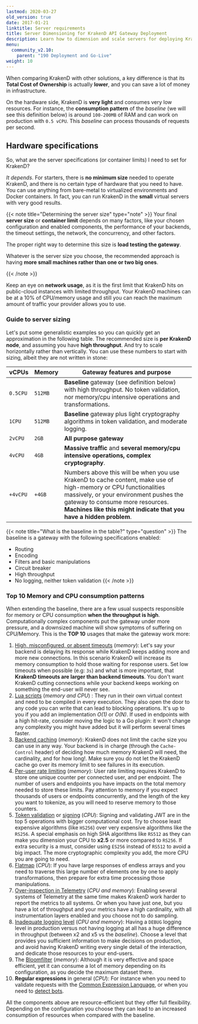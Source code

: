 ```yaml
---
lastmod: 2020-03-27
old_version: true
date: 2017-01-21
linktitle: Server requirements
title: Server Dimensioning for KrakenD API Gateway Deployment
description: Learn how to dimension and scale servers for deploying KrakenD API Gateway, ensuring optimal performance and resource allocation
menu:
  community_v2.10:
    parent: "190 Deployment and Go-Live"
weight: 10
---
```

When comparing KrakenD with other solutions, a key difference is that its **Total Cost of Ownership** is actually **lower**, and you can save a lot of money in infrastructure.

On the hardware side, KrakenD is **very light** and consumes very low resources. For instance, the **consumption pattern** of the *baseline* (we will see this definition below) is around `100-200MB` of RAM and can work on production with `0.5 vCPU`. This *baseline* can process thousands of requests per second.

## Hardware specifications
So, what are the server specifications (or container limits) I need to set for KrakenD?

*It depends*. For starters, there is **no minimum size** needed to operate KrakenD, and there is no certain type of hardware that you need to have. You can use anything from bare-metal to virtualized environments and Docker containers. In fact, you can run KrakenD in the **small** virtual servers with very good results.

{{< note title="Determining the server size" type="note" >}}
Your final **server size** or **container limit** depends on many factors, like your chosen configuration and enabled components, the performance of your backends, the timeout settings, the network, the concurrency, and other factors.

The proper right way to determine this size is **load testing the gateway**.

Whatever is the server size you choose, the recommended approach is having **more small machines rather than one or two big ones**.

{{< /note >}}

Keep an eye on **network usage**, as it is the first limit that KrakenD hits on public-cloud instances with limited throughput. Your KrakenD machines can be at a 10% of CPU/memory usage and still you can reach the maximum amount of traffic your provider allows you to use.

### Guide to server sizing
Let's put some generalistic examples so you can quickly get an approximation in the following table. The recommended size is **per KrakenD node**, and assuming you have **high throughput**. And try to scale horizontally rather than vertically. You can use these numbers to start with sizing, albeit they are not written in stone:

| vCPUs      | Memory | Gateway features and purpose         |
| ---------- | -------| ------------------------------------ |
| `0.5CPU` | `512MB`|  **Baseline** gateway (see definition below) with high throughput. No token validation, nor memory/cpu intensive operations and transformations.
| `1CPU` | `512MB`|  **Baseline** gateway plus light cryptography algorithms in token validation, and moderate logging.
| `2vCPU`   | `2GB`  |  **All purpose gateway**  |
| `4vCPU`   | `4GB`  | **Massive traffic** and **several memory/cpu intensive operations, complex cryptography**. |
| `+4vCPU`   | `+4GB`  | Numbers above this will be when you use KrakenD to cache content, make use of high-memory or CPU functionalities massively, or your environment pushes the gateway to consume more resources. **Machines like this might indicate that you have a hidden problem**. |

{{< note title="What is the baseline in the table?" type="question" >}}
The baseline is a gateway with the following specifications enabled:
- Routing
- Encoding
- Filters and basic manipulations
- Circuit breaker
- High throughput
- No logging, neither token validation
{{< /note >}}

### Top 10 Memory and CPU consumption patterns
When extending the baseline, there are a few usual suspects responsible for memory or CPU consumption **when the throughput is high**. Computationally complex components put the gateway under more pressure, and a downsized machine will show symptoms of suffering on CPU/Memory. This is the **TOP 10** usages that make the gateway work more:

1. [High, misconfigured, or absent timeouts](/docs/v2.10/throttling/timeouts/) (*memory*): Let's say your backend is delaying its response while KrakenD keeps adding more and more new connections. In this scenario KrakenD will increase its memory consumption to hold those waiting for response users. Set low timeouts when possible (e.g: `3s`) and what is more important, that **KrakenD timeouts are larger than backend timeouts**. You don't want KrakenD cutting connections while your backend keeps working on something the end-user will never see.
2. [Lua scripts](/docs/v2.10/endpoints/lua/#supported-lua-types-cheatsheet) (*memory and CPU*) : They run in their own virtual context and need to be compiled in every execution. They also open the door to any code you can write that can lead to blocking operations. It's up to you if you add an implementation *O(1)* or *O(N)*. If used in endpoints with a high hit-rate, consider moving the logic to a Go plugin: it won't change any complexity you might have added but it will perform several times faster.
3. [Backend caching](/docs/v2.10/backends/caching/) (*memory*): KrakenD does not limit the cache size you can use in any way. Your backend is in charge (through the `Cache-Control` header) of deciding how much memory KrakenD will need, the cardinality, and for how long!. Make sure you do not let the KrakenD cache go over its memory limit to see failures in its execution.
4. [Per-user rate limiting](/docs/v2.10/endpoints/rate-limit/) (*memory*): User rate limiting requires KrakenD to store one unique counter per connected user, and per endpoint. The number of users and endpoints you have impacts on the total memory needed to store these limits. Pay attention to memory if you expect thousands of users or endpoints concurrently, and the length of the key you want to tokenize, as you will need to reserve memory to those counters.
5. [Token validation](/docs/v2.10/authorization/jwt-validation/) or [signing](/docs/v2.10/authorization/jwt-signing/) (*CPU*): Signing and validating JWT are in the top 5 operations with bigger computational cost. Try to choose least expensive algorithms (like `HS256`) over very expensive algorithms like the `RS256`. A special emphasis on high SHA algorithms like `RS512` as they can make you dimension your CPU to **x2.5** or more compared to `RS256`. If extra security is a must, consider using `ES256` instead of `RS512` to avoid a big impact. The more cryptographic complexity you add, the more CPU you are going to need.
6. [Flatmap](/docs/v2.10/backends/flatmap/#flatmap-configuration) (*CPU*): If you have large responses of endless arrays and you need to traverse this large number of elements one by one to apply transformations, then prepare for extra time processing those manipulations.
7. [Over-inspection in Telemetry](/docs/v2.10/telemetry/) (*CPU and memory*): Enabling several systems of Telemetry at the same time makes KrakenD work harder to report the metrics to all systems. Or when you have just one, but you have a lot of throughput and your metrics have a high cardinality, with all instrumentation layers enabled and you choose not to do sampling.
8. [Inadequate logging level](/docs/v2.10/logging/) (*CPU and memory*): Having a `DEBUG` logging level in production versus not having logging at all has a huge difference in throughput (between x2 and x5 vs the *baseline*). Choose a level that provides you sufficient information to make decisions on production, and avoid having KrakenD writing every single detail of the interaction, and dedicate those resources to your end-users.
9. The [Bloomfilter](/docs/v2.10/authorization/revoking-tokens/) (*memory*): Although it is very effective and space efficient, yet it can consume a lot of memory depending on its configuration, as you decide the maximum dataset there.
10. **Regular expressions** in general (*CPU*): For instance when you need to validate requests with the [Common Expression Language](/docs/v2.10/endpoints/common-expression-language-cel/), or when you need to [detect bots](/docs/v2.10/throttling/botdetector/).

All the components above are resource-efficient but they offer full flexibility. Depending on the configuration you choose they can lead to an increased consumption of resources when compared with the baseline.
